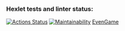 ### Hexlet tests and linter status:
[![Actions Status](https://github.com/melnikowww/java-project-61/workflows/hexlet-check/badge.svg)](https://github.com/melnikowww/java-project-61/actions)
[![Maintainability](https://api.codeclimate.com/v1/badges/3187aa690423386f5af1/maintainability)](https://codeclimate.com/github/melnikowww/java-project-61/maintainability)
[EvenGame](https://asciinema.org/a/zyd8JK6GAsU8izPdGsf3PXuUb)